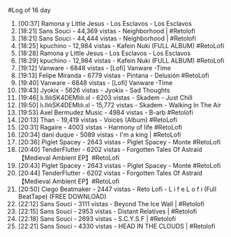 #Log of 16 day

1. [00:37] Ramona y Little Jesus - Los Esclavos - Los Esclavos
1. [18:21] Sans Souci - 44,369 vistas - Neighborhood | #Retolofi
1. [18:21] Sans Souci - 44,444 vistas - Neighborhood | #Retolofi
1. [18:25] kpuchino - 12,984 vistas - Kafein Nuki (FULL ALBUM) #RetoLofi
1. [18:28] Ramona y Little Jesus - Los Esclavos - Los Esclavos
1. [18:29] kpuchino - 12,984 vistas - Kafein Nuki (FULL ALBUM) #RetoLofi
1. [19:12] Vanware - 6848 vistas - [Lofi] Vanware -Time
1. [19:13] Felipe Miranda - 6779 vistas - Pintana - Delusión #RetoLofi
1. [19:40] Vanware - 6848 vistas - [Lofi] Vanware -Time
1. [19:43] Jyokix - 5626 vistas - Jyokix - Sad Thoughts
1. [19:46] lı.llılıSK4DEMlılı.ııl - 6203 vistas - Skadem - Just Chill
1. [19:50] lı.llılıSK4DEMlılı.ııl - 15,772 vistas - Skadem - Walking In The Air
1. [19:53] Axel Bermudez Music - 4984 vistas - B-arb #Retolofi
1. [20:13] Than - 19,419 vistas - Voices (Album) #RetoLofi
1. [20:31] Ragaire - 4003 vistas - Harmony of life #RetoLofi
1. [20:34] dani duque - 5089 vistas - I'm a king | #RetoLofi
1. [20:36] Piglet Spacey - 2643 vistas - Piglet Spacey - Monte #RetoLofi
1. [20:40] TenderFlutter - 6202 vistas - Forgotten Tales Of Astraid【Medieval Ambient EP】#RetoLofi
1. [20:43] Piglet Spacey - 2643 vistas - Piglet Spacey - Monte #RetoLofi
1. [20:44] TenderFlutter - 6202 vistas - Forgotten Tales Of Astraid【Medieval Ambient EP】#RetoLofi
1. [20:50] Ciego Beatmaker - 2447 vistas - Reto Lofi - L  i  f  e  L  o  f  i (Full BeatTape) (FREE DOWNLOAD)
1. [22:12] Sans Souci - 3111 vistas - Beyond The Ice Wall | #Retolofi
1. [22:15] Sans Souci - 2953 vistas - Distant Relatives | #Retolofi
1. [22:18] Sans Souci - 2693 vistas - S.C.Y.S.F | #Retolofi
1. [22:21] Sans Souci - 4330 vistas - HEAD IN THE CLOUDS | #Retolofi
